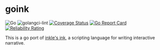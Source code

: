 # goink
![Go](https://github.com/sleep2death/goink/workflows/Go/badge.svg)
![golangci-lint](https://github.com/sleep2death/goink/workflows/golangci-lint/badge.svg)
[![Coverage Status](https://coveralls.io/repos/github/sleep2death/goink/badge.svg?branch=master)](https://coveralls.io/github/sleep2death/goink?branch=master)
[![Go Report Card](https://goreportcard.com/badge/github.com/sleep2death/goink)](https://goreportcard.com/report/github.com/sleep2death/goink)
[![Reliability Rating](https://sonarcloud.io/api/project_badges/measure?project=sleep2death_goink&metric=reliability_rating)](https://sonarcloud.io/dashboard?id=sleep2death_goink)

This is a go port of [inkle's ink](https://github.com/inkle/ink), a scripting language for writing interactive narrative.
